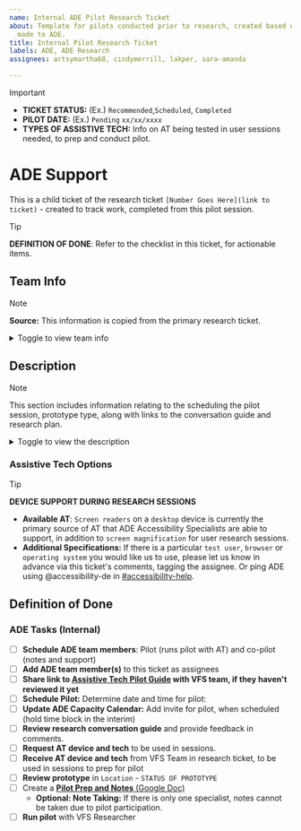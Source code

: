 ```yaml
---
name: Internal ADE Pilot Research Ticket
about: Template for pilots conducted prior to research, created based on requests
  made to ADE.
title: Internal Pilot Research Ticket
labels: ADE, ADE Research
assignees: artsymartha68, cindymerrill, lakper, sara-amanda

---
```


> [!IMPORTANT]
> - **TICKET STATUS:** (Ex.) `Recommended`,`Scheduled`, `Completed`
> - **PILOT DATE:**  (Ex.) `Pending` `xx/xx/xxxx`
> - **TYPES OF ASSISTIVE TECH:** Info on AT being tested in user sessions needed, to prep and conduct pilot.

# ADE Support
This is a child ticket of the research ticket `[Number Goes Here](link to ticket)` - created to track work, completed from this pilot session.

> [!TIP]
> **DEFINITION OF DONE**: Refer to the checklist in this ticket, for actionable items.

</details>

## Team Info

> [!NOTE]
> **Source:** This information is copied from the primary research ticket. 

<details><summary>Toggle to view team info</summary>

- **Team name:** `Team name`
- **Product name**:
- **OCTO product owner**:
- **Product Manager**:
- **Designer/Researcher**:
- **Product/team slack channel**:
- **Dedicated accessibility specialist on your team**:
- **Accessibility Champion**:
    - [Learn more about becoming an accessibility champ!](https://github.com/department-of-veterans-affairs/va.gov-team/tree/master/teams/vsa/accessibility/a11y-champs#accessibility-champions-community)


</details>

## Description

> [!NOTE]
> This section includes information relating to the scheduling the pilot session, prototype type, along with links to the conversation guide and research plan. 

<details><summary>Toggle to view the description</summary>

**An ADE accessibility specialist will participate as a user in a pilot of this research study.**

- **Researcher**: The VFS team researcher will test their prototype and conversation guide by conducting the pilot session with an ADE accessibility specialist.
- **User**: The ADE team member will act as a real user in the pilot session.
- **Assistive Tech**: The ADE team member will follow the prompts given by the VFS Researcher, while using and demonstrating how the behavior of a `screen reader` would behave.

### Pilot Session
- **Date:** `TBD`
- **Prototype**: `Prototype link and location CodePen, Staging, etc.`
- **Research Convo Guide**: `Link Needed`
- **Research Plan**: `Link Needed`

</details>


### Assistive Tech Options

> [!TIP]
> **DEVICE SUPPORT DURING RESEARCH SESSIONS**
> - **Available AT**: `Screen readers` on a `desktop` device is currently the primary source of AT that ADE Accessibility Specialists are able to support, in addition to `screen magnification` for user research sessions.
> - **Additional Specifications:** If there is a particular `test user`, `browser` or `operating system` you would like us to use, please let us know in advance via this ticket's comments, tagging the assignee. Or ping ADE using @accessibility-de in [#accessibility-help](https://dsva.slack.com/archives/C8E985R32).


## Definition of Done
### ADE Tasks (Internal)
- [ ] **Schedule ADE team members**: Pilot (runs pilot with AT) and co-pilot (notes and support)
- [ ] **Add ADE team member(s)** to this ticket as assignees
- [ ] **Share link to [Assistive Tech Pilot Guide](https://github.com/department-of-veterans-affairs/va.gov-team/blob/master/teams/CAIA/accessibility/assistive-tech-pilot-guide.md) with VFS team, if they haven't reviewed it yet**
- [ ] **Schedule Pilot:** Determine date and time for pilot:
- [ ] **Update ADE Capacity Calendar:** Add invite for pilot, when scheduled (hold time block in the interim) 
- [ ] **Review research conversation guide** and provide feedback in comments.
- [ ] **Request AT device and tech** to be used in sessions.
- [ ] **Receive AT device and tech** from VFS Team in research ticket, to be used in sessions to prep for pilot
- [ ] **Review prototype** in `Location` - `STATUS OF PROTOTYPE`
- [ ] Create a [**Pilot Prep and Notes** (Google Doc)](https://docs.google.com/document/d/1NBXjBeUb0_A3PKLWVWSZZ_DrYUJln4lGCB9dS334RmU/edit?usp=share_link)
  - **Optional: Note Taking:** If there is only one specialist, notes cannot be taken due to pilot participation.
- [ ] **Run pilot** with VFS Researcher
